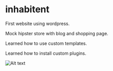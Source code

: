 # inhabitent

First website using wordpress.

Mock hipster store with blog and shopping page.

Learned how to use custom templates.

Learned how to install custom plugins.

![Alt text](/images/home-screenshot.png "Desktop Version")
